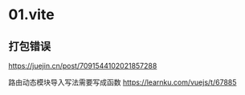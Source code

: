 # 01.vite

## 打包错误

https://juejin.cn/post/7091544102021857288

路由动态模块导入写法需要写成函数
https://learnku.com/vuejs/t/67885
